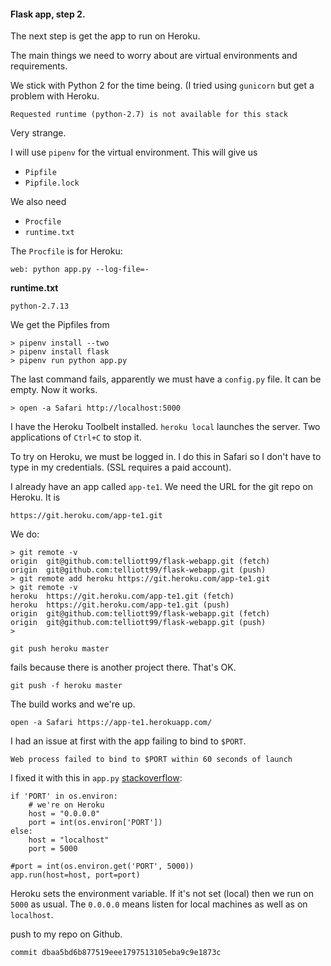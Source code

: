 #### Flask app, step 2.

The next step is get the app to run on Heroku.

The main things we need to worry about are virtual environments and requirements.

We stick with Python 2 for the time being.  (I tried using ``gunicorn`` but get a problem with Heroku.

```
Requested runtime (python-2.7) is not available for this stack
```

Very strange.

I will use ``pipenv`` for the virtual environment.  This will give us

- ``Pipfile``
- ``Pipfile.lock``

We also need

- ``Procfile``
- ``runtime.txt``

The ``Procfile`` is for Heroku:  

```
web: python app.py --log-file=-
```

**runtime.txt**

```
python-2.7.13
```

We get the Pipfiles from

```
> pipenv install --two
> pipenv install flask
> pipenv run python app.py
```

The last command fails, apparently we must have a ``config.py`` file.  It can be empty.  Now it works.

```
> open -a Safari http://localhost:5000
```

I have the Heroku Toolbelt installed.  ``heroku local`` launches the server.  Two applications of ``Ctrl+C`` to stop it.

To try on Heroku, we must be logged in.  I do this in Safari so I don't have to type in my credentials.  (SSL requires a paid account).

I already have an app called ``app-te1``.  We need the URL for the git repo on Heroku.  It is

```
https://git.heroku.com/app-te1.git
```

We do:

```
> git remote -v
origin	git@github.com:telliott99/flask-webapp.git (fetch)
origin	git@github.com:telliott99/flask-webapp.git (push)
> git remote add heroku https://git.heroku.com/app-te1.git
> git remote -v
heroku	https://git.heroku.com/app-te1.git (fetch)
heroku	https://git.heroku.com/app-te1.git (push)
origin	git@github.com:telliott99/flask-webapp.git (fetch)
origin	git@github.com:telliott99/flask-webapp.git (push)
>
```

```
git push heroku master
```

fails because there is another project there.  That's OK.

```
git push -f heroku master
```

The build works and we're up.

```
open -a Safari https://app-te1.herokuapp.com/
```

I had an issue at first with the app failing to bind to ``$PORT``.  

```
Web process failed to bind to $PORT within 60 seconds of launch
```

I fixed it with this in ``app.py`` [stackoverflow](https://stackoverflow.com/questions/17260338/deploying-flask-with-heroku):

```
if 'PORT' in os.environ:
    # we're on Heroku
    host = "0.0.0.0"
    port = int(os.environ['PORT'])
else:
    host = "localhost"
    port = 5000

#port = int(os.environ.get('PORT', 5000))
app.run(host=host, port=port)
```

Heroku sets the environment variable.  If it's not set (local) then we run on ``5000`` as usual.  The ``0.0.0.0`` means listen for local machines as well as on ``localhost``.

push to my repo on Github.

```
commit dbaa5bd6b877519eee1797513105eba9c9e1873c
```
